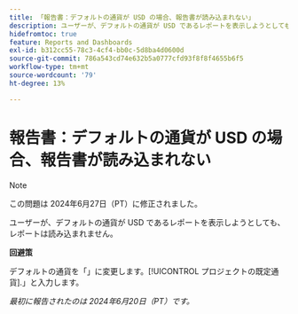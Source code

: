 ```yaml
---
title: 「報告書：デフォルトの通貨が USD の場合、報告書が読み込まれない」
description: ユーザーが、デフォルトの通貨が USD であるレポートを表示しようとしても、レポートは読み込まれません。
hidefromtoc: true
feature: Reports and Dashboards
exl-id: b312cc55-78c3-4cf4-bb0c-5d8ba4d0600d
source-git-commit: 786a543cd74e632b5a0777cfd93f8f8f4655b6f5
workflow-type: tm+mt
source-wordcount: '79'
ht-degree: 13%

---
```


# 報告書：デフォルトの通貨が USD の場合、報告書が読み込まれない

>[!NOTE]
>
>この問題は 2024年6月27日（PT）に修正されました。

ユーザーが、デフォルトの通貨が USD であるレポートを表示しようとしても、レポートは読み込まれません。

**回避策**

デフォルトの通貨を「」に変更します。[!UICONTROL プロジェクトの既定通貨].」と入力します。

_最初に報告されたのは 2024年6月20日（PT）です。_
